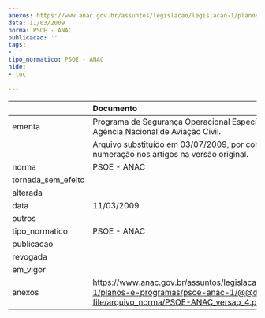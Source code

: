 ```yaml
---
anexos: https://www.anac.gov.br/assuntos/legislacao/legislacao-1/planos-e-programas/psoe-anac-1/@@display-file/arquivo_norma/PSOE-ANAC_versao_4.pdf
data: 11/03/2009
norma: PSOE - ANAC
publicacao: ''
tags:
- ''
tipo_normatico: PSOE - ANAC
hide: 
- toc 
 
---
```


|                    | Documento                                                                                                                                   |
|:-------------------|:--------------------------------------------------------------------------------------------------------------------------------------------|
| ementa             | Programa de Segurança Operacional Específico da Agência Nacional de Aviação Civil.                                                          |
|                    | Arquivo substituído em 03/07/2009, por conter erro de numeração nos artigos na versão original.                                             |
| norma              | PSOE - ANAC                                                                                                                                 |
| tornada_sem_efeito |                                                                                                                                             |
| alterada           |                                                                                                                                             |
| data               | 11/03/2009                                                                                                                                  |
| outros             |                                                                                                                                             |
| tipo_normatico     | PSOE - ANAC                                                                                                                                 |
| publicacao         |                                                                                                                                             |
| revogada           |                                                                                                                                             |
| em_vigor           |                                                                                                                                             |
| anexos             | https://www.anac.gov.br/assuntos/legislacao/legislacao-1/planos-e-programas/psoe-anac-1/@@display-file/arquivo_norma/PSOE-ANAC_versao_4.pdf |